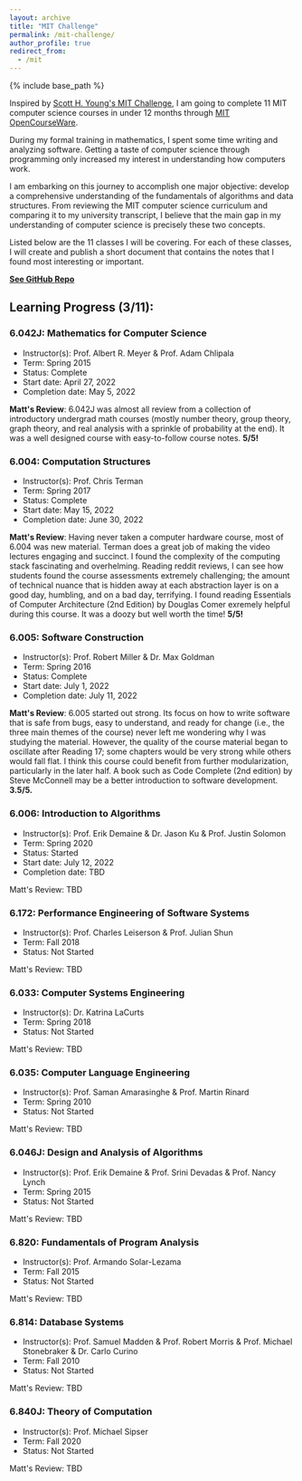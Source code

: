 ```yaml
---
layout: archive
title: "MIT Challenge"
permalink: /mit-challenge/
author_profile: true
redirect_from:
  - /mit
---
```


{% include base_path %}

Inspired by [Scott H. Young's MIT Challenge](https://www.scotthyoung.com/blog/myprojects/mit-challenge-2/), I am going to complete 11 MIT computer science courses in under 12 months through [MIT OpenCourseWare](https://ocw.mit.edu/).

During my formal training in mathematics, I spent some time writing and analyzing software. Getting a taste of computer science through programming only increased my interest in understanding how computers work.

I am embarking on this journey to accomplish one major objective: develop a comprehensive understanding of the fundamentals of algorithms and data structures. From reviewing the MIT computer science curriculum and comparing it to my university transcript, I believe that the main gap in my understanding of computer science is precisely these two concepts. 

Listed below are the 11 classes I will be covering. For each of these classes, I will create and publish a short document that contains the notes that I found most interesting or important. 

[**See GitHub Repo**](https://github.com/mattfaltyn/MIT-Challenge)


## Learning Progress (3/11):

### 6.042J: Mathematics for Computer Science
- Instructor(s): Prof. Albert R. Meyer & Prof. Adam Chlipala
- Term: Spring 2015
- Status: Complete
- Start date: April 27, 2022
- Completion date: May 5, 2022

**Matt's Review**: 6.042J was almost all review from a collection of introductory undergrad math courses (mostly number theory, group theory, graph theory, and real analysis with a sprinkle of probability at the end). It was a well designed course with easy-to-follow course notes. **5/5!**


### 6.004: Computation Structures
- Instructor(s): Prof. Chris Terman
- Term: Spring 2017
- Status: Complete
- Start date: May 15, 2022
- Completion date: June 30, 2022

**Matt's Review**: Having never taken a computer hardware course, most of 6.004 was new material. Terman does a great job of making the video lectures engaging and succinct. I found the complexity of the computing stack fascinating and overhelming. Reading reddit reviews, I can see how students found the course assessments extremely challenging; the amount of technical nuance that is hidden away at each abstraction layer is on a good day, humbling, and on a bad day, terrifying. I found reading Essentials of Computer Architecture (2nd Edition) by Douglas Comer exremely helpful during this course. It was a doozy but well worth the time! **5/5!** 


### 6.005: Software Construction
- Instructor(s): Prof. Robert Miller & Dr. Max Goldman
- Term: Spring 2016
- Status: Complete
- Start date: July 1, 2022
- Completion date: July 11, 2022

**Matt's Review**: 6.005 started out strong. Its focus on how to write software that is safe from bugs, easy to understand, and ready for change (i.e., the three main themes of the course) never left me wondering why I was studying the material. However, the quality of the course material began to oscillate after Reading 17; some chapters would be very strong while others would fall flat. I think this course could benefit from further modularization, particularly in the later half. A book such as Code Complete (2nd edition) by Steve McConnell may be a better introduction to software development. **3.5/5.**


### 6.006: Introduction to Algorithms
- Instructor(s): Prof. Erik Demaine & Dr. Jason Ku & Prof. Justin Solomon
- Term: Spring 2020
- Status: Started
- Start date: July 12, 2022
- Completion date: TBD

Matt's Review: TBD


### 6.172: Performance Engineering of Software Systems
- Instructor(s): Prof. Charles Leiserson & Prof. Julian Shun
- Term: Fall 2018
- Status: Not Started

Matt's Review: TBD


### 6.033: Computer Systems Engineering
- Instructor(s): Dr. Katrina LaCurts
- Term: Spring 2018
- Status: Not Started

Matt's Review: TBD


### 6.035: Computer Language Engineering
- Instructor(s): Prof. Saman Amarasinghe & Prof. Martin Rinard
- Term: Spring 2010
- Status: Not Started

Matt's Review: TBD


### 6.046J: Design and Analysis of Algorithms
- Instructor(s): Prof. Erik Demaine & Prof. Srini Devadas & Prof. Nancy Lynch
- Term: Spring 2015
- Status: Not Started

Matt's Review: TBD


### 6.820: Fundamentals of Program Analysis
- Instructor(s): Prof. Armando Solar-Lezama
- Term: Fall 2015
- Status: Not Started

Matt's Review: TBD


### 6.814: Database Systems
- Instructor(s): Prof. Samuel Madden & Prof. Robert Morris & Prof. Michael Stonebraker & Dr. Carlo Curino
- Term: Fall 2010
- Status: Not Started

Matt's Review: TBD


### 6.840J: Theory of Computation
- Instructor(s): Prof. Michael Sipser
- Term: Fall 2020
- Status: Not Started

Matt's Review: TBD
